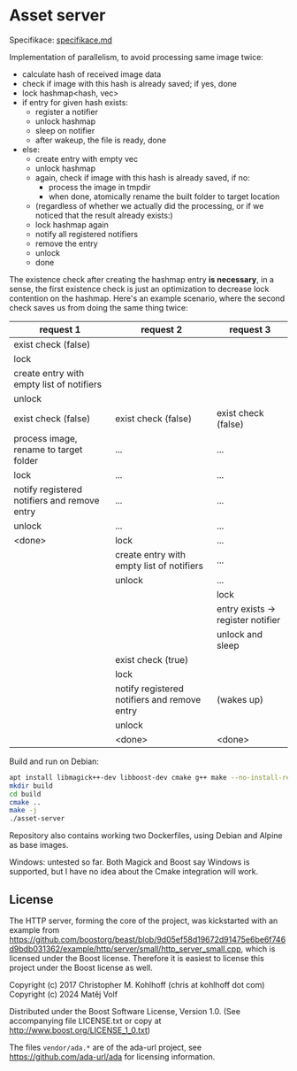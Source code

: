 # Asset server

Specifikace: [specifikace.md](specifikace.md)

Implementation of parallelism, to avoid processing same image twice:

- calculate hash of received image data
- check if image with this hash is already saved; if yes, done
- lock hashmap<hash, vec<notifier>>
- if entry for given hash exists:
  - register a notifier
  - unlock hashmap
  - sleep on notifier
  - after wakeup, the file is ready, done
- else:
  - create entry with empty vec
  - unlock hashmap
  - again, check if image with this hash is already saved, if no:
    - process the image in tmpdir
    - when done, atomically rename the built folder to target location
  - (regardless of whether we actually did the processing, or if we noticed that the result already exists:)
  - lock hashmap again
  - notify all registered notifiers
  - remove the entry
  - unlock
  - done

The existence check after creating the hashmap entry **is necessary**, in a sense, the first existence check is just an optimization to decrease lock contention on the hashmap. Here's an example scenario, where the second check saves us from doing the same thing twice:

| request 1 | request 2 | request 3 |
|-----------|-----------|-----------|
| exist check (false) |||
| lock |||
| create entry with empty list of notifiers |||
| unlock |||
| exist check (false) | exist check (false) | exist check (false) |
| process image, rename to target folder | ... | ... |
| lock | ... | ... |
| notify registered notifiers and remove entry | ... | ... |
| unlock | ... | ... |
| \<done> | lock | ... |
|| create entry with empty list of notifiers | ... |
|| unlock | ... |
||| lock |
||| entry exists -> register notifier |
||| unlock and sleep |
|| exist check (true) ||
|| lock ||
|| notify registered notifiers and remove entry | (wakes up) |
|| unlock ||
|| \<done> | \<done> |


Build and run on Debian:

```sh
apt install libmagick++-dev libboost-dev cmake g++ make --no-install-recommends -y
mkdir build
cd build
cmake ..
make -j
./asset-server
```

Repository also contains working two Dockerfiles, using Debian and Alpine as base images.

Windows: untested so far. Both Magick and Boost say Windows is supported, but I have no idea about the Cmake integration will work.

<!-- ## Testing

`curl -i 'http://0.0.0.0:8000/api/upload?filename=any_filename_that_you_choose_suffix_doesnt_matter.png' -X POST --data-binary @$HOME/Pictures/image.jpg`

--- -->

## License

The HTTP server, forming the core of the project, was kickstarted with an example from https://github.com/boostorg/beast/blob/9d05ef58d19672d91475e6be6f746d9bdb031362/example/http/server/small/http_server_small.cpp, which is licensed under the Boost license. Therefore it is easiest to license this project under the Boost license as well.

Copyright (c) 2017 Christopher M. Kohlhoff (chris at kohlhoff dot com)
Copyright (c) 2024 Matěj Volf

Distributed under the Boost Software License, Version 1.0. (See accompanying file LICENSE.txt or copy at http://www.boost.org/LICENSE_1_0.txt)

The files `vendor/ada.*` are of the ada-url project, see https://github.com/ada-url/ada for licensing information.
